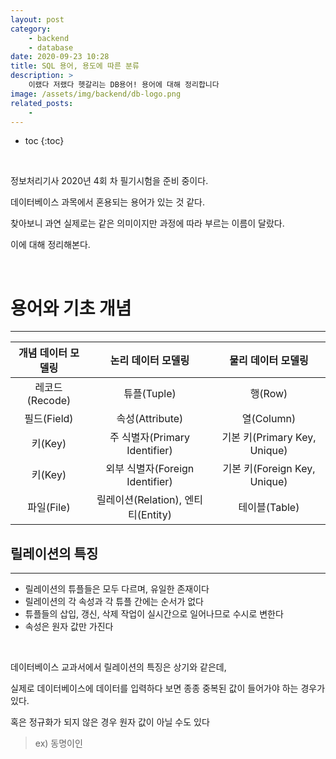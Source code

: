 ```yaml
---
layout: post
category:
    - backend
    - database
date: 2020-09-23 10:28
title: SQL 용어, 용도에 따른 분류
description: >
    이랬다 저랬다 헷갈리는 DB용어! 용어에 대해 정리합니다
image: /assets/img/backend/db-logo.png
related_posts:
    -
---
```


* toc
{:toc}

&nbsp;  

정보처리기사 2020년 4회 차 필기시험을 준비 중이다.

데이터베이스 과목에서 혼용되는 용어가 있는 것 같다.

찾아보니 과연 실제로는 같은 의미이지만 과정에 따라 부르는 이름이 달랐다.

이에 대해 정리해본다.

&nbsp;  

# 용어와 기초 개념

---

|개념 데이터 모델링|논리 데이터 모델링|물리 데이터 모델링|
|:---:|:---:|:---:|
|레코드(Recode)|튜플(Tuple)|행(Row)|
|필드(Field)|속성(Attribute)|열(Column)|
|키(Key)|주 식별자(Primary Identifier)|기본 키(Primary Key, Unique)|
|키(Key)|외부 식별자(Foreign Identifier)|기본 키(Foreign Key, Unique)|
|파일(File)|릴레이션(Relation), 엔티티(Entity)|테이블(Table)|

## 릴레이션의 특징

---

- 릴레이션의 튜플들은 모두 다르며, 유일한 존재이다
- 릴레이션의 각 속성과 각 튜플 간에는 순서가 없다
- 튜플들의 삽입, 갱신, 삭제 작업이 실시간으로 일어나므로 수시로 변한다
- 속성은 원자 값만 가진다

&nbsp;  

데이터베이스 교과서에서 릴레이션의 특징은 상기와 같은데,

실제로 데이터베이스에 데이터를 입력하다 보면 종종 중복된 값이 들어가야 하는 경우가 있다.

혹은 정규화가 되지 않은 경우 원자 값이 아닐 수도 있다

> ex) 동명이인